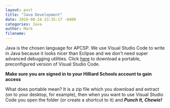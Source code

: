 ```yaml
---
layout: post
title: "Java Development"
date: 2019-08-24 23:35:17 -0400
categories: Java
author: Mark
filename: 
---
```

Java is the chosen language for APCSP. We use Visual Studio Code to write in Java because it looks nicer than Eclipse and we don't need super advanced debugging utilities. Click [here](https://drive.google.com/file/d/1u3ByQ-xXaWT_TfhXYINTQD1VZvFVNUFs/view?usp=sharing) to download a portable, preconfigured version of Visual Studio Code.

**Make sure you are signed in to your Hilliard Schools account to gain access**

What does portable mean?
It is a zip file which you download and extract (on to your desktop, for example), then when you want to use Visual Studio Code you open the folder (or create a shortcut to it) and ***Punch It, Chewie!***

